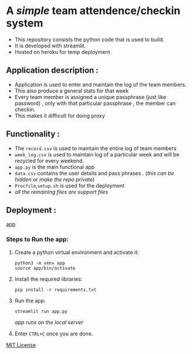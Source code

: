 # A *simple* team attendence/checkin system

- This repository consists the python code that is used to build. 
- It is developed with streamlit.
- Hosted on heroku for temp deployment

## Application description :
 - Application is used to enter and maintain the log of the team members.
 - This also produce a general stats for that week 
 - Every team member is assigned a unique passphrase (just like password) , only with that particular passphrase , the member can checkin. 
 - This makes it difficult for doing proxy

## Functionality :
 - The `record.csv` is used to maintain the entire log of team members
 - `week_log.csv` is used to maintain log of a particular week and will be recycled for every weekend.
 - `app.py` is the main functional app
 - `data.csv` contains the user details and pass phrases . (*this can be hidden or make the repo private*)
 - `Procfile`,`setup.sh` is used for the deployment
 - *all the remaining files are support files* 

## Deployment :
[app](https://team-checkin-application.herokuapp.com/)

### Steps to Run the app:

1. Create a python virtual environment and activate it:
    ```
    python3 -m venv app
    source app/bin/activate
    ```
2. Install the required libraries:
    ```
    pip install -r requirements.txt
    ```
3. Run the app:
    ```
    streamlit run app.py
    ```
    *app runs on the local server*
    
4. Enter  `CTRL+C` once you are done.


[MIT License](https://github.com/pavan-elisetty/team-checkin-application/blob/main/LICENSE)
